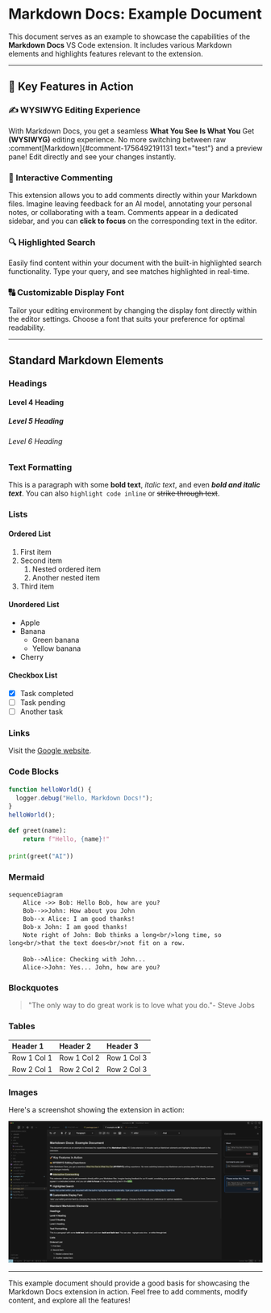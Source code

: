 # Markdown Docs: Example Document

This document serves as an example to showcase the capabilities of the **Markdown Docs** VS Code extension. It includes various Markdown elements and highlights features relevant to the extension.

***

## 🚀 Key Features in Action

### ✍️ WYSIWYG Editing Experience

With Markdown Docs, you get a seamless **What You See Is What You** Get **(WYSIWYG)** editing experience. No more switching between raw :comment[Markdown]{#comment-1756492191131 text="test"} and a preview pane! Edit directly and see your changes instantly.

### 💬 Interactive Commenting

This extension allows you to add comments directly within your Markdown files. Imagine leaving feedback for an AI model, annotating your personal notes, or collaborating with a team. Comments appear in a dedicated sidebar, and you can **click to focus** on the corresponding text in the editor.

### 🔍 Highlighted Search

Easily find content within your document with the built-in highlighted search functionality. Type your query, and see matches highlighted in real-time.

### 🔠 Customizable Display Font

Tailor your editing environment by changing the display font directly within the editor settings. Choose a font that suits your preference for optimal readability.

***

## Standard Markdown Elements

### Headings

#### Level 4 Heading

##### Level 5 Heading

###### Level 6 Heading

### Text Formatting

This is a paragraph with some **bold text**, *italic text*, and even ***bold and italic text***. You can also `highlight code inline` or ~~strike through text~~.

### Lists

#### Ordered List

1. First item
2. Second item
   1. Nested ordered item
   2. Another nested item
3. Third item

#### Unordered List

* Apple
* Banana
  * Green banana
  * Yellow banana
* Cherry

#### Checkbox List

* [x] Task completed
* [ ] Task pending
* [ ] Another task

### Links

Visit the [Google website](https://www.google.com).

### Code Blocks

```javascript
function helloWorld() {
  logger.debug("Hello, Markdown Docs!");
}
helloWorld();
```

```python
def greet(name):
    return f"Hello, {name}!"

print(greet("AI"))
```

### Mermaid

```mermaid
sequenceDiagram
    Alice ->> Bob: Hello Bob, how are you?
    Bob-->>John: How about you John
    Bob--x Alice: I am good thanks!
    Bob-x John: I am good thanks!
    Note right of John: Bob thinks a long<br/>long time, so long<br/>that the text does<br/>not fit on a row.

    Bob-->Alice: Checking with John...
    Alice->John: Yes... John, how are you?
```

### Blockquotes

> "The only way to do great work is to love what you do."- Steve Jobs

### Tables

| Header 1    | Header 2    | Header 3    |
| :---------- | :---------- | :---------- |
| Row 1 Col 1 | Row 1 Col 2 | Row 1 Col 3 |
| Row 2 Col 1 | Row 2 Col 2 | Row 2 Col 3 |

### Images

Here's a screenshot showing the extension in action:

![Markdown Docs Screenshot](media/screenshot.png)

***

This example document should provide a good basis for showcasing the Markdown Docs extension in action. Feel free to add comments, modify content, and explore all the features!
